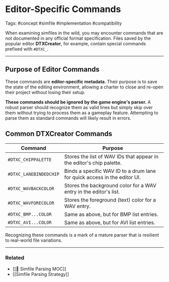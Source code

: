 # Editor-Specific Commands

Tags: #concept #simfile #implementation #compatibility

When examining simfiles in the wild, you may encounter commands that are not documented in any official format specification. Files saved by the popular editor **DTXCreator**, for example, contain special commands prefixed with `#DTXC_`.

---

## Purpose of Editor Commands

These commands are **editor-specific metadata**. Their purpose is to save the state of the editing environment, allowing a charter to close and re-open their project without losing their setup.

**These commands should be ignored by the game engine's parser.** A robust parser should recognize them as valid lines but simply skip over them without trying to process them as a gameplay feature. Attempting to parse them as standard commands will likely result in errors.

## Common DTXCreator Commands

| Command | Purpose |
|---|---|
| `#DTXC_CHIPPALETTE` | Stores the list of WAV IDs that appear in the editor's chip palette. |
| `#DTXC_LANEBINDEDCHIP`| Binds a specific WAV ID to a drum lane for quick access in the editor UI. |
| `#DTXC_WAVBACKCOLOR` | Stores the background color for a WAV entry in the editor's list. |
| `#DTXC_WAVFORECOLOR` | Stores the foreground (text) color for a WAV entry. |
| `#DTXC_BMP...COLOR` | Same as above, but for BMP list entries. |
| `#DTXC_AVI...COLOR` | Same as above, but for AVI list entries. |

Recognizing these commands is a mark of a mature parser that is resilient to real-world file variations.

---

### Related

*   [[🎵 Simfile Parsing MOC]]
*   [[Simfile Parsing Strategy]] 